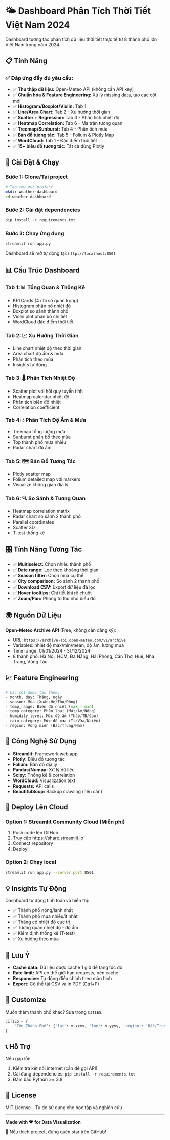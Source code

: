 # 🌤️ Dashboard Phân Tích Thời Tiết Việt Nam 2024

Dashboard tương tác phân tích dữ liệu thời tiết thực tế từ 8 thành phố lớn Việt Nam trong năm 2024.

## 📋 Tính Năng

### ✅ Đáp ứng đầy đủ yêu cầu:

- ✅ **Thu thập dữ liệu:** Open-Meteo API (không cần API key)
- ✅ **Chuẩn hóa & Feature Engineering:** Xử lý missing data, tạo các cột mới
- ✅ **Histogram/Boxplot/Violin:** Tab 1 
- ✅ **Line/Area Chart:** Tab 2 - Xu hướng thời gian
- ✅ **Scatter + Regression:** Tab 3 - Phân tích nhiệt độ
- ✅ **Heatmap Correlation:** Tab 6 - Ma trận tương quan
- ✅ **Treemap/Sunburst:** Tab 4 - Phân tích mưa
- ✅ **Bản đồ tương tác:** Tab 5 - Folium & Plotly Map
- ✅ **WordCloud:** Tab 1 - Đặc điểm thời tiết
- ✅ **15+ biểu đồ tương tác:** Tất cả dùng Plotly

## 🚀 Cài Đặt & Chạy

### Bước 1: Clone/Tải project

```bash
# Tạo thư mục project
mkdir weather-dashboard
cd weather-dashboard
```

### Bước 2: Cài đặt dependencies

```bash
pip install -r requirements.txt
```

### Bước 3: Chạy ứng dụng

```bash
streamlit run app.py
```

Dashboard sẽ mở tự động tại: `http://localhost:8501`

## 📊 Cấu Trúc Dashboard

### Tab 1: 📊 Tổng Quan & Thống Kê
- KPI Cards (4 chỉ số quan trọng)
- Histogram phân bố nhiệt độ
- Boxplot so sánh thành phố
- Violin plot phân bố chi tiết
- WordCloud đặc điểm thời tiết

### Tab 2: 📈 Xu Hướng Thời Gian
- Line chart nhiệt độ theo thời gian
- Area chart độ ẩm & mưa
- Phân tích theo mùa
- Insights tự động

### Tab 3: 🌡️ Phân Tích Nhiệt Độ
- Scatter plot với hồi quy tuyến tính
- Heatmap calendar nhiệt độ
- Phân tích biên độ nhiệt
- Correlation coefficient

### Tab 4: 💧 Phân Tích Độ Ẩm & Mưa
- Treemap tổng lượng mưa
- Sunburst phân bố theo mùa
- Top thành phố mưa nhiều
- Radar chart độ ẩm

### Tab 5: 🗺️ Bản Đồ Tương Tác
- Plotly scatter map
- Folium detailed map với markers
- Visualize không gian địa lý

### Tab 6: 🔍 So Sánh & Tương Quan
- Heatmap correlation matrix
- Radar chart so sánh 2 thành phố
- Parallel coordinates
- Scatter 3D
- T-test thống kê

## 🎛️ Tính Năng Tương Tác

- ✅ **Multiselect:** Chọn nhiều thành phố
- ✅ **Date range:** Lọc theo khoảng thời gian
- ✅ **Season filter:** Chọn mùa cụ thể
- ✅ **City comparison:** So sánh 2 thành phố
- ✅ **Download CSV:** Export dữ liệu đã lọc
- ✅ **Hover tooltips:** Chi tiết khi rê chuột
- ✅ **Zoom/Pan:** Phóng to thu nhỏ biểu đồ

## 🌍 Nguồn Dữ Liệu

**Open-Meteo Archive API** (Free, không cần đăng ký):
- URL: `https://archive-api.open-meteo.com/v1/archive`
- Variables: nhiệt độ max/min/mean, độ ẩm, lượng mưa
- Time range: 01/01/2024 - 31/12/2024
- 8 thành phố: Hà Nội, HCM, Đà Nẵng, Hải Phòng, Cần Thơ, Huế, Nha Trang, Vũng Tàu

## 📈 Feature Engineering

```python
# Các cột được tạo thêm:
- month, day: Tháng, ngày
- season: Mùa (Xuân/Hè/Thu/Đông)
- temp_range: Biên độ nhiệt (max - min)
- temp_category: Phân loại (Mát/Ấm/Nóng)
- humidity_level: Mức độ ẩm (Thấp/TB/Cao)
- rain_category: Mức độ mưa (Ít/Vừa/Nhiều)
- region: Vùng miền (Bắc/Trung/Nam)
```

## 🎨 Công Nghệ Sử Dụng

- **Streamlit:** Framework web app
- **Plotly:** Biểu đồ tương tác
- **Folium:** Bản đồ địa lý
- **Pandas/Numpy:** Xử lý dữ liệu
- **Scipy:** Thống kê & correlation
- **WordCloud:** Visualization text
- **Requests:** API calls
- **BeautifulSoup:** Backup crawling (nếu cần)

## 📱 Deploy Lên Cloud

### Option 1: Streamlit Community Cloud (Miễn phí)

1. Push code lên GitHub
2. Truy cập https://share.streamlit.io
3. Connect repository
4. Deploy!

### Option 2: Chạy local

```bash
streamlit run app.py --server.port 8501
```

## 💡 Insights Tự Động

Dashboard tự động tính toán và hiển thị:
- ✅ Thành phố nóng/lạnh nhất
- ✅ Thành phố mưa nhiều/ít nhất
- ✅ Tháng có nhiệt độ cực trị
- ✅ Tương quan nhiệt độ - độ ẩm
- ✅ Kiểm định thống kê (T-test)
- ✅ Xu hướng theo mùa

## 📝 Lưu Ý

- **Cache data:** Dữ liệu được cache 1 giờ để tăng tốc độ
- **Rate limit:** API có thể giới hạn requests, nên cache
- **Responsive:** Tự động điều chỉnh theo màn hình
- **Export:** Có thể tải CSV và in PDF (Ctrl+P)

## 🔧 Customize

Muốn thêm thành phố khác? Sửa trong `CITIES`:

```python
CITIES = {
    'Tên Thành Phố': {'lat': x.xxxx, 'lon': y.yyyy, 'region': 'Bắc/Trung/Nam'}
}
```

## 📞 Hỗ Trợ

Nếu gặp lỗi:
1. Kiểm tra kết nối internet (cần để gọi API)
2. Cài đúng dependencies: `pip install -r requirements.txt`
3. Đảm bảo Python >= 3.8

## 📄 License

MIT License - Tự do sử dụng cho học tập và nghiên cứu

---

**Made with ❤️ for Data Visualization**

🌟 Nếu thích project, đừng quên star trên GitHub!
